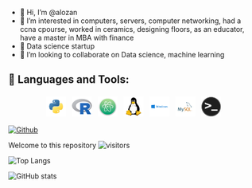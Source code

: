 - 👋 Hi, I’m @alozan
- 👀 I’m interested in computers, servers, computer networking, had a ccna cpourse, worked in ceramics, designing floors, as an educator, have a master in MBA with finance
- 🌱 Data science startup
- 💞️ I’m looking to collaborate on Data science, machine learning

## 🧰 Languages and Tools:
<p align="center">
<img src="https://raw.githubusercontent.com/github/explore/80688e429a7d4ef2fca1e82350fe8e3517d3494d/topics/python/python.png" alt="Python" height="40" style="vertical-align:top; margin:4px">
<img src="https://raw.githubusercontent.com/github/explore/80688e429a7d4ef2fca1e82350fe8e3517d3494d/topics/r/r.png" alt="r" height="40" style="vertical-align:top; margin:4px">
<img src="https://raw.githubusercontent.com/github/explore/80688e429a7d4ef2fca1e82350fe8e3517d3494d/topics/atom/atom.png" alt="atom" height="40" style="vertical-align:top; margin:4px">
<img src="https://raw.githubusercontent.com/github/explore/80688e429a7d4ef2fca1e82350fe8e3517d3494d/topics/linux/linux.png" alt="linux" height="40" style="vertical-align:top; margin:4px">
<img src="https://raw.githubusercontent.com/github/explore/80688e429a7d4ef2fca1e82350fe8e3517d3494d/topics/windows/windows.png" alt="windows" height="40" style="vertical-align:top; margin:4px">
<img src="https://raw.githubusercontent.com/github/explore/80688e429a7d4ef2fca1e82350fe8e3517d3494d/topics/mysql/mysql.png" alt="mysql" height="40" style="vertical-align:top; margin:4px">
<img src="https://raw.githubusercontent.com/github/explore/80688e429a7d4ef2fca1e82350fe8e3517d3494d/topics/terminal/terminal.png" alt="terminal" height="40" style="vertical-align:top; margin:4px">
</p>

[![Github](https://img.shields.io/github/followers/CharalambosIoannou?label=Follow&style=social)](https://github.com/CharalambosIoannou)

Welcome to this repository ![visitors](https://visitor-badge.glitch.me/badge?page_id=page.id)

![Top Langs](https://github-readme-stats.vercel.app/api/top-langs/?username=CharalambosIoannou&theme=tokyonight)

![GitHub stats](https://github-readme-stats.vercel.app/api?username=Alozan&show_icons=true&theme=tokyonight)
